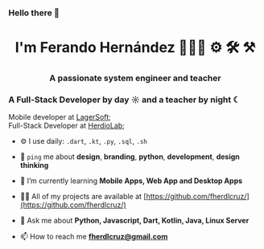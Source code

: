 ### Hello there 👋
<h1 align="center"> I'm Ferando Hernández 🧑🏻‍💻 ⚙️ 🛠️ ⚒️ </h1>
<h3 align="center">A passionate system engineer and teacher</h3>

### A Full-Stack Developer by day ☼ and a teacher by night ☾

Mobile developer at [LagerSoft](https://lagersoft.com);<br>
Full-Stack Developer at [HerdioLab](https://herdiolab.com);<br>

- ⚙️ I use daily: `.dart`, `.kt`, `.py`, `.sql`, `.sh`

- 💬 `ping` me about **design**, **branding**, **python**, **development**, **design thinking**

- 🌱 I’m currently learning **Mobile Apps, Web App and Desktop Apps**

- 👨‍💻 All of my projects are available at [https://github.com/fherdlcruz/](https://github.com/fherdlcruz/)

- 💬 Ask me about **Python, Javascript, Dart, Kotlin, Java, Linux Server**
- 📫 How to reach me **fherdlcruz@gmail.com**